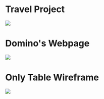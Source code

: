 <h1> Travel Project </h1>

<a href="https://the-travels.netlify.app/"> <img src="https://github.com/Rohit-Pakhre09/HTML-Projects/blob/7b05dc942077c60a2db7f0e419a5d8b68de12553/Travels.png"> </a>

<h1> Domino's Webpage </h1>

<a href="https://the-dominos.netlify.app/"> <img src="https://github.com/Rohit-Pakhre09/HTML-Projects/blob/0c0d796225ff69607d95658332e83153c84c2e1b/Domino's.png"> </a>

<h1> Only Table Wireframe </h1>

<a href="https://table-wireframe.netlify.app/"> <img src="https://github.com/Rohit-Pakhre09/HTML-Projects/blob/8dcc9772d24d0f1cca7aaac398db45d0466d1e05/Only%20Table%20Wireframe.png"> </a>

